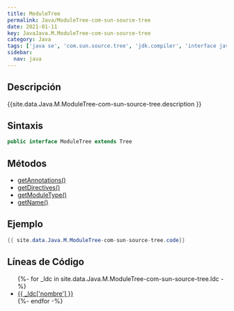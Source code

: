```yaml
---
title: ModuleTree
permalink: Java/ModuleTree-com-sun-source-tree
date: 2021-01-11
key: JavaJava.M.ModuleTree-com-sun-source-tree
category: Java
tags: ['java se', 'com.sun.source.tree', 'jdk.compiler', 'interface java', 'Java 9']
sidebar: 
  nav: java
---
```


## Descripción
{{site.data.Java.M.ModuleTree-com-sun-source-tree.description }}

## Sintaxis
~~~java
public interface ModuleTree extends Tree
~~~

## Métodos
* [getAnnotations()](/Java/ModuleTree-com-sun-source-tree/getAnnotations)
* [getDirectives()](/Java/ModuleTree-com-sun-source-tree/getDirectives)
* [getModuleType()](/Java/ModuleTree-com-sun-source-tree/getModuleType)
* [getName()](/Java/ModuleTree-com-sun-source-tree/getName)

## Ejemplo
~~~java
{{ site.data.Java.M.ModuleTree-com-sun-source-tree.code}}
~~~

## Líneas de Código
<ul>
{%- for _ldc in site.data.Java.M.ModuleTree-com-sun-source-tree.ldc -%}
   <li>
       <a href="{{_ldc['url'] }}">{{ _ldc['nombre'] }}</a>
   </li>
{%- endfor -%}
</ul>
